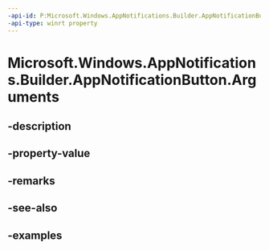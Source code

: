 ```yaml
---
-api-id: P:Microsoft.Windows.AppNotifications.Builder.AppNotificationButton.Arguments
-api-type: winrt property
---
```


# Microsoft.Windows.AppNotifications.Builder.AppNotificationButton.Arguments

<!--
public System.Collections.Generic.IDictionary<string,string> Arguments { get; set; }
-->


## -description

## -property-value

## -remarks

## -see-also

## -examples


